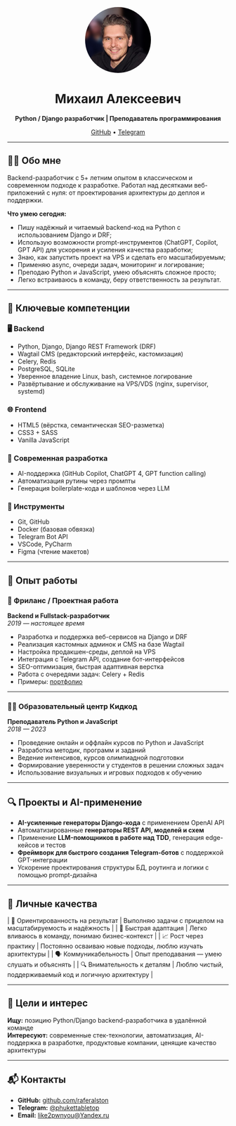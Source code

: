 <!-- Фото-карточка -->
<p align="center">
  <img src="personal_photo.jpg" width="150" alt="Михаил Алексеевич — Python-разработчик" style="border-radius: 50%">
</p>

<h1 align="center">Михаил Алексеевич</h1>

<p align="center">
  <b>Python / Django разработчик | Преподаватель программирования</b>  
</p>

<p align="center">
  <a href="https://github.com/raferalston">GitHub</a> • 
  <a href="https://t.me/phukettabletop">Telegram</a>  
</p>

---

## 🧑‍💻 Обо мне

Backend-разработчик с 5+ летним опытом в классическом и современном подходе к разработке. Работал над десятками веб-приложений с нуля: от проектирования архитектуры до деплоя и поддержки. 

**Что умею сегодня:**
- Пишу надёжный и читаемый backend-код на Python с использованием Django и DRF;
- Использую возможности prompt-инструментов (ChatGPT, Copilot, GPT API) для ускорения и усиления качества разработки;
- Знаю, как запустить проект на VPS и сделать его масштабируемым;
- Применяю async, очереди задач, мониторинг и логирование;
- Преподаю Python и JavaScript, умею объяснять сложное просто;
- Легко встраиваюсь в команду, беру ответственность за результат.

---

## 📌 Ключевые компетенции

### 🖥 Backend
- Python, Django, Django REST Framework (DRF)
- Wagtail CMS (редакторский интерфейс, кастомизация)
- Celery, Redis
- PostgreSQL, SQLite
- Уверенное владение Linux, bash, системное логирование
- Развёртывание и обслуживание на VPS/VDS (nginx, supervisor, systemd)

### 🌐 Frontend
- HTML5 (вёрстка, семантическая SEO-разметка)
- CSS3 + SASS
- Vanilla JavaScript

### 🤖 Современная разработка
- AI-поддержка (GitHub Copilot, ChatGPT 4, GPT function calling)
- Автоматизация рутины через промпты
- Генерация boilerplate-кода и шаблонов через LLM

### 🔧 Инструменты
- Git, GitHub
- Docker (базовая обвязка)
- Telegram Bot API
- VSCode, PyCharm
- Figma (чтение макетов)

---

## 💼 Опыт работы

### 🎯 Фриланс / Проектная работа  
**Backend и Fullstack-разработчик**  
*2019 — настоящее время*  

- Разработка и поддержка веб-сервисов на Django и DRF  
- Реализация кастомных админок и CMS на базе Wagtail  
- Настройка продакшен-среды, деплой на VPS  
- Интеграция с Telegram API, создание бот-интерфейсов  
- SEO-оптимизация, быстрая адаптивная верстка  
- Работа с очередями задач: Celery + Redis  
- Примеры: [портфолио](https://github.com/raferalston/portfolio)

---

### 👨‍🏫 Образовательный центр **Кидкод**  
**Преподаватель Python и JavaScript**  
*2018 — 2023*  

- Проведение онлайн и оффлайн курсов по Python и JavaScript  
- Разработка методик, программ и заданий  
- Ведение интенсивов, курсов олимпиадной подготовки  
- Формирование уверенности у студентов в решении сложных задач  
- Использование визуальных и игровых подходов к обучению

---

## 🔍 Проекты и AI-применение

- **AI-усиленные генераторы Django-кода** с применением OpenAI API  
- Автоматизированные **генераторы REST API, моделей и схем**  
- Применение **LLM-помощников в работе над TDD**, генерация edge-кейсов и тестов  
- **Фреймворк для быстрого создания Telegram-ботов** с поддержкой GPT-интеграции  
- Ускорение проектирования структуры БД, роутинга и логики с помощью prompt-дизайна

---

## 🧠 Личные качества

| 🎯 Ориентированность на результат | Выполняю задачи с прицелом на масштабируемость и надёжность |
| 🧩 Быстрая адаптация   | Легко вливаюсь в команду, понимаю бизнес-контекст |
| 📈 Рост через практику | Постоянно осваиваю новые подходы, люблю изучать архитектуры |
| 🗣 Коммуникабельность | Опыт преподавания — умею слушать и объяснять |
| 🔍 Внимательность к деталям | Люблю чистый, поддерживаемый код и логичную архитектуру |

---

## 🚀 Цели и интерес

**Ищу:** позицию Python/Django backend-разработчика в удалённой команде  
**Интересуют:** современные стек-технологии, автоматизация, AI-поддержка в разработке, продуктовые компании, ценящие качество архитектуры

---

## 📬 Контакты

- **GitHub:** [github.com/raferalston](https://github.com/raferalston)  
- **Telegram:** [@phukettabletop](https://t.me/phukettabletop)  
- **Email:** [like2pwnyou@Yandex.ru](like2pwnyou@Yandex.ru)
